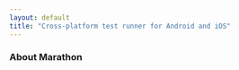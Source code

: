 ```yaml
---
layout: default
title: "Cross-platform test runner for Android and iOS"
---
```


### About Marathon
